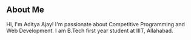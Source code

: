 ## About Me

Hi, I'm Aditya Ajay! I'm passionate about Competitive Programming and Web Development.
 I am B.Tech first year student at IIIT, Allahabad.
